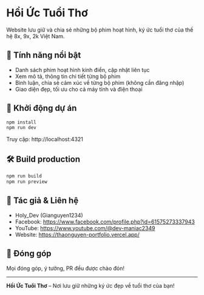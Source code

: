 # Hồi Ức Tuổi Thơ

Website lưu giữ và chia sẻ những bộ phim hoạt hình, ký ức tuổi thơ của thế hệ 8x, 9x, 2k Việt Nam.

## 🌟 Tính năng nổi bật
- Danh sách phim hoạt hình kinh điển, cập nhật liên tục
- Xem mô tả, thông tin chi tiết từng bộ phim
- Bình luận, chia sẻ cảm xúc về từng bộ phim (không cần đăng nhập)
- Giao diện đẹp, tối ưu cho cả máy tính và điện thoại

## 🚀 Khởi động dự án

```bash
npm install
npm run dev
```
Truy cập: http://localhost:4321

## 🛠 Build production
```bash
npm run build
npm run preview
```

## 👤 Tác giả & Liên hệ
- Holy_Dev (Gianguyen1234)
- Facebook: https://www.facebook.com/profile.php?id=61575273337943
- YouTube: https://www.youtube.com/@dev-maniac2349
- Website: https://thaonguyen-portfolio.vercel.app/

## 🤝 Đóng góp
Mọi đóng góp, ý tưởng, PR đều được chào đón!

---
**Hồi Ức Tuổi Thơ** – Nơi lưu giữ những ký ức đẹp về tuổi thơ của bạn!
